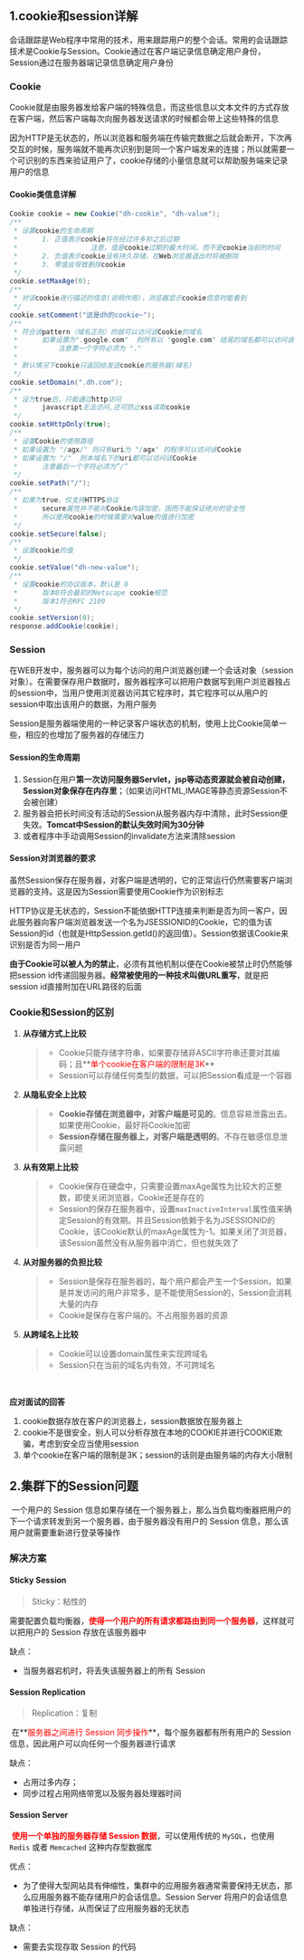 ## 1.cookie和session详解

​		会话跟踪是Web程序中常用的技术，用来跟踪用户的整个会话。常用的会话跟踪技术是Cookie与Session。Cookie通过在客户端记录信息确定用户身份，Session通过在服务器端记录信息确定用户身份

### Cookie

​		Cookie就是由服务器发给客户端的特殊信息，而这些信息以文本文件的方式存放在客户端，然后客户端每次向服务器发送请求的时候都会带上这些特殊的信息

​		因为HTTP是无状态的，所以浏览器和服务端在传输完数据之后就会断开，下次再交互的时候，服务端就不能再次识别到是同一个客户端发来的连接；所以就需要一个可识别的东西来验证用户了，cookie存储的小量信息就可以帮助服务端来记录用户的信息



#### Cookie类信息详解

````java
Cookie cookie = new Cookie("dh-cookie", "dh-value");
/**
 * 设置cookie的生命周期
 *      1. 正值表示cookie将在经过许多秒之后过期
 *                  注意，值是cookie过期的最大时间，而不是cookie当前的时间
 *      2. 负值表示cookie没有持久存储，在Web浏览器退出时将被删除
 *      3. 零值会导致删除cookie
 */
cookie.setMaxAge(0);
/**
 * 对该cookie进行描述的信息(说明作用)，浏览器显示cookie信息时能看到
 */
cookie.setComment("这是dh的cookie~");
/**
 * 符合该pattern（域名正则）的就可以访问该Cookie的域名
 *      如果设置为".google.com"  则所有以 "google.com" 结尾的域名都可以访问该Cookie
 *          注意第一个字符必须为 "."
 *
 * 默认情况下cookie只返回给发送cookie的服务器(域名)
 */
cookie.setDomain(".dh.com");
/**
 * 设为true后，只能通过http访问
 *      javascript无法访问,还可防止xss读取cookie
 */
cookie.setHttpOnly(true);
/**
 * 设置Cookie的使用路径
 * 如果设置为 "/agx/" 则只有uri为 "/agx" 的程序可以访问该Cookie
 * 如果设置为 "/"  则本域名下的uri都可以访问该Cookie
 *      注意最后一个字符必须为”/”
 */
cookie.setPath("/");
/**
 * 如果为true，仅支持HTTPS协议
 *   	secure属性并不能对Cookie内容加密，因而不能保证绝对的安全性
 *		所以使用cookie的时候需要对value的值进行加密
 */
cookie.setSecure(false);
/**
 * 设置cookie的值
 */
cookie.setValue("dh-new-value");
/**
 * 设置cookie的协议版本，默认是 0
 *      版本0符合最初的Netscape cookie规范
 *      版本1符合RFC 2109
 */
cookie.setVersion(0);
response.addCookie(cookie);
````





### Session

​		在WEB开发中，服务器可以为每个访问的用户浏览器创建一个会话对象（session对象）。在需要保存用户数据时，服务器程序可以把用户数据写到用户浏览器独占的session中，当用户使用浏览器访问其它程序时，其它程序可以从用户的session中取出该用户的数据，为用户服务

​		Session是服务器端使用的一种记录客户端状态的机制，使用上比Cookie简单一些，相应的也增加了服务器的存储压力



#### Session的生命周期

1. Session在用户**第一次访问服务器Servlet，jsp等动态资源就会被自动创建，Session对象保存在内存里**；（如果访问HTML,IMAGE等静态资源Session不会被创建）
2. 服务器会把长时间没有活动的Session从服务器内存中清除，此时Session便失效。**Tomcat中Session的默认失效时间为30分钟**
3. 或者程序中手动调用Session的invalidate方法来清除session



#### Session对浏览器的要求

​		虽然Session保存在服务器，对客户端是透明的，它的正常运行仍然需要客户端浏览器的支持。这是因为Session需要使用Cookie作为识别标志

​		HTTP协议是无状态的，Session不能依据HTTP连接来判断是否为同一客户，因此服务器向客户端浏览器发送一个名为JSESSIONID的Cookie，它的值为该Session的id（也就是HttpSession.getId()的返回值）。Session依据该Cookie来识别是否为同一用户

​		**由于Cookie可以被人为的禁止**，必须有其他机制以便在Cookie被禁止时仍然能够把session id传递回服务器。**经常被使用的一种技术叫做URL重写**，就是把session id直接附加在URL路径的后面



### Cookie和Session的区别

1. **从存储方式上比较**

   > - Cookie只能存储字符串，如果要存储非ASCII字符串还要对其编码；且**<font color=red>单个cookie在客户端的限制是3K</font>**
   > - Session可以存储任何类型的数据，可以把Session看成是一个容器

2. **从隐私安全上比较**

   > - **Cookie存储在浏览器中，对客户端是可见的**。信息容易泄露出去。如果使用Cookie，最好将Cookie加密
   > - **Session存储在服务器上，对客户端是透明的**。不存在敏感信息泄露问题

3. **从有效期上比较**

   > - Cookie保存在硬盘中，只需要设置maxAge属性为比较大的正整数，即使关闭浏览器，Cookie还是存在的
   > - Session的保存在服务器中，设置`maxInactiveInterval`属性值来确定Session的有效期。并且Session依赖于名为JSESSIONID的Cookie，该Cookie默认的maxAge属性为-1。如果关闭了浏览器，该Session虽然没有从服务器中消亡，但也就失效了

4. **从对服务器的负担比较**

   > - Session是保存在服务器的，每个用户都会产生一个Session，如果是并发访问的用户非常多，是不能使用Session的，Session会消耗大量的内存
   > - Cookie是保存在客户端的。不占用服务器的资源

5. **从跨域名上比较**

   > - Cookie可以设置domain属性来实现跨域名
   > - Session只在当前的域名内有效，不可跨域名

​	

**应对面试的回答**

1. cookie数据存放在客户的浏览器上，session数据放在服务器上
2. cookie不是很安全，别人可以分析存放在本地的COOKIE并进行COOKIE欺骗，考虑到安全应当使用session
3. 单个cookie在客户端的限制是3K；session的话则是由服务端的内存大小限制





## 2.集群下的Session问题		

​		一个用户的 Session 信息如果存储在一个服务器上，那么当负载均衡器把用户的下一个请求转发到另一个服务器，由于服务器没有用户的 Session 信息，那么该用户就需要重新进行登录等操作



### 解决方案

#### Sticky Session

> Sticky：粘性的

​		需要配置负载均衡器，**<font color=red>使得一个用户的所有请求都路由到同一个服务器</font>**，这样就可以把用户的 Session 存放在该服务器中

缺点：

- 当服务器宕机时，将丢失该服务器上的所有 Session



#### Session Replication

> Replication：复制

​		在**<font color=red>服务器之间进行 Session 同步操作</font>**，每个服务器都有所有用户的 Session 信息，因此用户可以向任何一个服务器进行请求

缺点：

- 占用过多内存；
- 同步过程占用网络带宽以及服务器处理器时间



#### Session Server

​		**<font color=red>使用一个单独的服务器存储 Session 数据</font>**，可以使用传统的 `MySQL`，也使用 `Redis` 或者 `Memcached` 这种内存型数据库

优点：

- 为了使得大型网站具有伸缩性，集群中的应用服务器通常需要保持无状态，那么应用服务器不能存储用户的会话信息。Session Server 将用户的会话信息单独进行存储，从而保证了应用服务器的无状态

缺点：

- 需要去实现存取 Session 的代码